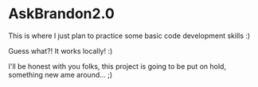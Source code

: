 # AskBrandon2.0

This is where I just plan to practice some basic code development skills :)

Guess what?! It works locally! :)

I'll be honest with you folks, this project is going to be put on hold, something new ame around... ;)
